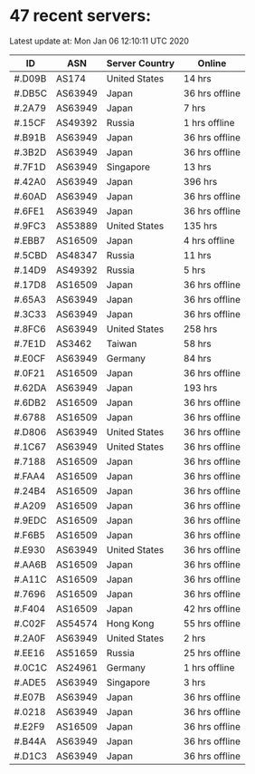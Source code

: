 # 47 recent servers:

Latest update at: Mon Jan 06 12:10:11 UTC 2020

| ID | ASN | Server Country | Online |
| -- | --- | -------------- | ------ |
| #.D09B | AS174 | United States | 14 hrs |
| #.DB5C | AS63949 | Japan | 36 hrs offline |
| #.2A79 | AS63949 | Japan | 7 hrs |
| #.15CF | AS49392 | Russia | 1 hrs offline |
| #.B91B | AS63949 | Japan | 36 hrs offline |
| #.3B2D | AS63949 | Japan | 36 hrs offline |
| #.7F1D | AS63949 | Singapore | 13 hrs |
| #.42A0 | AS63949 | Japan | 396 hrs |
| #.60AD | AS63949 | Japan | 36 hrs offline |
| #.6FE1 | AS63949 | Japan | 36 hrs offline |
| #.9FC3 | AS53889 | United States | 135 hrs |
| #.EBB7 | AS16509 | Japan | 4 hrs offline |
| #.5CBD | AS48347 | Russia | 11 hrs |
| #.14D9 | AS49392 | Russia | 5 hrs |
| #.17D8 | AS16509 | Japan | 36 hrs offline |
| #.65A3 | AS63949 | Japan | 36 hrs offline |
| #.3C33 | AS63949 | Japan | 36 hrs offline |
| #.8FC6 | AS63949 | United States | 258 hrs |
| #.7E1D | AS3462 | Taiwan | 58 hrs |
| #.E0CF | AS63949 | Germany | 84 hrs |
| #.0F21 | AS16509 | Japan | 36 hrs offline |
| #.62DA | AS63949 | Japan | 193 hrs |
| #.6DB2 | AS16509 | Japan | 36 hrs offline |
| #.6788 | AS16509 | Japan | 36 hrs offline |
| #.D806 | AS63949 | United States | 36 hrs offline |
| #.1C67 | AS63949 | United States | 36 hrs offline |
| #.7188 | AS16509 | Japan | 36 hrs offline |
| #.FAA4 | AS16509 | Japan | 36 hrs offline |
| #.24B4 | AS16509 | Japan | 36 hrs offline |
| #.A209 | AS16509 | Japan | 36 hrs offline |
| #.9EDC | AS16509 | Japan | 36 hrs offline |
| #.F6B5 | AS16509 | Japan | 36 hrs offline |
| #.E930 | AS63949 | United States | 36 hrs offline |
| #.AA6B | AS16509 | Japan | 36 hrs offline |
| #.A11C | AS16509 | Japan | 36 hrs offline |
| #.7696 | AS16509 | Japan | 36 hrs offline |
| #.F404 | AS16509 | Japan | 42 hrs offline |
| #.C02F | AS54574 | Hong Kong | 55 hrs offline |
| #.2A0F | AS63949 | United States | 2 hrs |
| #.EE16 | AS51659 | Russia | 25 hrs offline |
| #.0C1C | AS24961 | Germany | 1 hrs offline |
| #.ADE5 | AS63949 | Singapore | 3 hrs |
| #.E07B | AS63949 | Japan | 36 hrs offline |
| #.0218 | AS63949 | Japan | 36 hrs offline |
| #.E2F9 | AS16509 | Japan | 36 hrs offline |
| #.B44A | AS63949 | Japan | 36 hrs offline |
| #.D1C3 | AS63949 | Japan | 36 hrs offline |


